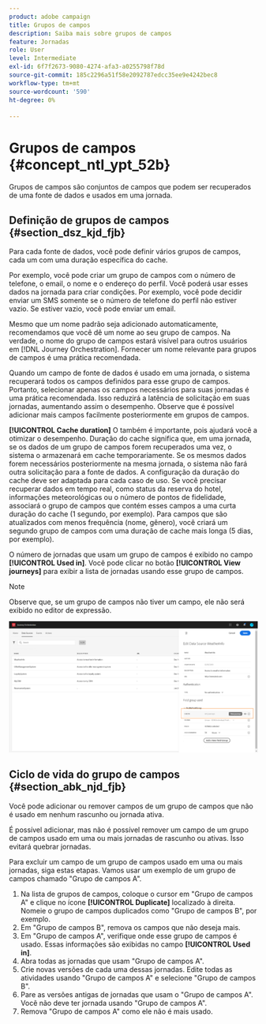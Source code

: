 ```yaml
---
product: adobe campaign
title: Grupos de campos
description: Saiba mais sobre grupos de campos
feature: Jornadas
role: User
level: Intermediate
exl-id: 6f7f2673-9080-4274-afa3-a0255798f78d
source-git-commit: 185c2296a51f58e2092787edcc35ee9e4242bec8
workflow-type: tm+mt
source-wordcount: '590'
ht-degree: 0%

---
```


# Grupos de campos {#concept_ntl_ypt_52b}

Grupos de campos são conjuntos de campos que podem ser recuperados de uma fonte de dados e usados em uma jornada.

## Definição de grupos de campos {#section_dsz_kjd_fjb}

Para cada fonte de dados, você pode definir vários grupos de campos, cada um com uma duração específica do cache.

Por exemplo, você pode criar um grupo de campos com o número de telefone, o email, o nome e o endereço do perfil. Você poderá usar esses dados na jornada para criar condições. Por exemplo, você pode decidir enviar um SMS somente se o número de telefone do perfil não estiver vazio. Se estiver vazio, você pode enviar um email.

Mesmo que um nome padrão seja adicionado automaticamente, recomendamos que você dê um nome ao seu grupo de campos. Na verdade, o nome do grupo de campos estará visível para outros usuários em [!DNL Journey Orchestration]. Fornecer um nome relevante para grupos de campos é uma prática recomendada.

Quando um campo de fonte de dados é usado em uma jornada, o sistema recuperará todos os campos definidos para esse grupo de campos. Portanto, selecionar apenas os campos necessários para suas jornadas é uma prática recomendada. Isso reduzirá a latência de solicitação em suas jornadas, aumentando assim o desempenho. Observe que é possível adicionar mais campos facilmente posteriormente em grupos de campos.

**[!UICONTROL Cache duration]** O também é importante, pois ajudará você a otimizar o desempenho. Duração do cache significa que, em uma jornada, se os dados de um grupo de campos forem recuperados uma vez, o sistema o armazenará em cache temporariamente. Se os mesmos dados forem necessários posteriormente na mesma jornada, o sistema não fará outra solicitação para a fonte de dados. A configuração da duração do cache deve ser adaptada para cada caso de uso. Se você precisar recuperar dados em tempo real, como status da reserva do hotel, informações meteorológicas ou o número de pontos de fidelidade, associará o grupo de campos que contém esses campos a uma curta duração do cache (1 segundo, por exemplo). Para campos que são atualizados com menos frequência (nome, gênero), você criará um segundo grupo de campos com uma duração de cache mais longa (5 dias, por exemplo).

O número de jornadas que usam um grupo de campos é exibido no campo **[!UICONTROL Used in]**. Você pode clicar no botão **[!UICONTROL View journeys]** para exibir a lista de jornadas usando esse grupo de campos.

>[!NOTE]
>
>Observe que, se um grupo de campos não tiver um campo, ele não será exibido no editor de expressão.

![](../assets/journey3bis.png)

## Ciclo de vida do grupo de campos {#section_abk_njd_fjb}

Você pode adicionar ou remover campos de um grupo de campos que não é usado em nenhum rascunho ou jornada ativa.

É possível adicionar, mas não é possível remover um campo de um grupo de campos usado em uma ou mais jornadas de rascunho ou ativas. Isso evitará quebrar jornadas.

Para excluir um campo de um grupo de campos usado em uma ou mais jornadas, siga estas etapas. Vamos usar um exemplo de um grupo de campos chamado &quot;Grupo de campos A&quot;.

1. Na lista de grupos de campos, coloque o cursor em &quot;Grupo de campos A&quot; e clique no ícone **[!UICONTROL Duplicate]** localizado à direita. Nomeie o grupo de campos duplicados como &quot;Grupo de campos B&quot;, por exemplo.
1. Em &quot;Grupo de campos B&quot;, remova os campos que não deseja mais.
1. Em &quot;Grupo de campos A&quot;, verifique onde esse grupo de campos é usado. Essas informações são exibidas no campo **[!UICONTROL Used in]**.
1. Abra todas as jornadas que usam &quot;Grupo de campos A&quot;.
1. Crie novas versões de cada uma dessas jornadas. Edite todas as atividades usando &quot;Grupo de campos A&quot; e selecione &quot;Grupo de campos B&quot;.
1. Pare as versões antigas de jornadas que usam o &quot;Grupo de campos A&quot;. Você não deve ter jornada usando &quot;Grupo de campos A&quot;.
1. Remova &quot;Grupo de campos A&quot; como ele não é mais usado.
